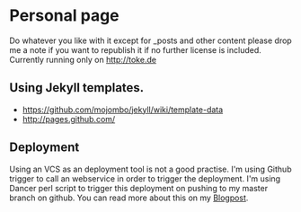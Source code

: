 # Personal page

Do whatever you like with it except for _posts and other content please drop
me a note if you want to republish it if no further license is included.
Currently running only on http://toke.de

## Using Jekyll templates.

* https://github.com/mojombo/jekyll/wiki/template-data
* http://pages.github.com/

## Deployment

Using an VCS as an deployment tool is not a good practise. I'm using Github
trigger to call an webservice in order to trigger the deployment. I'm using
Dancer perl script to trigger this deployment on pushing to my master branch
on github. You can read more about this on my [Blogpost](https://toke.de/blog/2012/02/09/how-i-post/).

